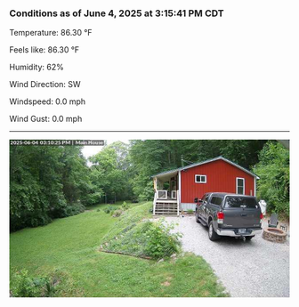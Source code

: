 ### Conditions as of June 4, 2025 at 3:15:41 PM CDT 

Temperature: 86.30 &deg;F

Feels like: 86.30 &deg;F

Humidity: 62%

Wind Direction: SW

Windspeed: 0.0 mph

Wind Gust: 0.0 mph

---

<img src="./images/latest.jpeg"/>

